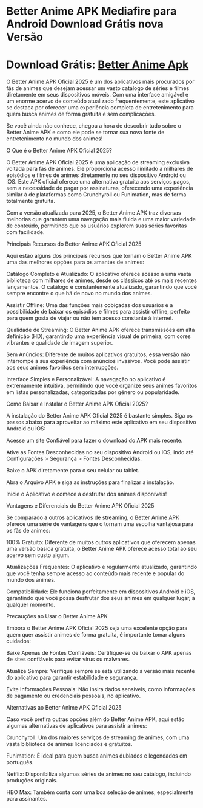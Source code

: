 # Better Anime APK Mediafire para Android Download Grátis nova Versão

# Download Grátis: [Better Anime Apk](https://apksil.com/better-anime-apk/)

O Better Anime APK Oficial 2025 é um dos aplicativos mais procurados por fãs de animes que desejam acessar um vasto catálogo de séries e filmes diretamente em seus dispositivos móveis. Com uma interface amigável e um enorme acervo de conteúdo atualizado frequentemente, este aplicativo se destaca por oferecer uma experiência completa de entretenimento para quem busca animes de forma gratuita e sem complicações.

Se você ainda não conhece, chegou a hora de descobrir tudo sobre o Better Anime APK e como ele pode se tornar sua nova fonte de entretenimento no mundo dos animes!

O Que é o Better Anime APK Oficial 2025?

O Better Anime APK Oficial 2025 é uma aplicação de streaming exclusiva voltada para fãs de animes. Ele proporciona acesso ilimitado a milhares de episódios e filmes de animes diretamente no seu dispositivo Android ou iOS. Este APK oficial oferece uma alternativa gratuita aos serviços pagos, sem a necessidade de pagar por assinaturas, oferecendo uma experiência similar à de plataformas como Crunchyroll ou Funimation, mas de forma totalmente gratuita.

Com a versão atualizada para 2025, o Better Anime APK traz diversas melhorias que garantem uma navegação mais fluida e uma maior variedade de conteúdo, permitindo que os usuários explorem suas séries favoritas com facilidade.

Principais Recursos do Better Anime APK Oficial 2025

Aqui estão alguns dos principais recursos que tornam o Better Anime APK uma das melhores opções para os amantes de animes:

Catálogo Completo e Atualizado: O aplicativo oferece acesso a uma vasta biblioteca com milhares de animes, desde os clássicos até os mais recentes lançamentos. O catálogo é constantemente atualizado, garantindo que você sempre encontre o que há de novo no mundo dos animes.

Assistir Offline: Uma das funções mais cobiçadas dos usuários é a possibilidade de baixar os episódios e filmes para assistir offline, perfeito para quem gosta de viajar ou não tem acesso constante à internet.

Qualidade de Streaming: O Better Anime APK oferece transmissões em alta definição (HD), garantindo uma experiência visual de primeira, com cores vibrantes e qualidade de imagem superior.

Sem Anúncios: Diferente de muitos aplicativos gratuitos, essa versão não interrompe a sua experiência com anúncios invasivos. Você pode assistir aos seus animes favoritos sem interrupções.

Interface Simples e Personalizável: A navegação no aplicativo é extremamente intuitiva, permitindo que você organize seus animes favoritos em listas personalizadas, categorizadas por gênero ou popularidade.

Como Baixar e Instalar o Better Anime APK Oficial 2025?

A instalação do Better Anime APK Oficial 2025 é bastante simples. Siga os passos abaixo para aproveitar ao máximo este aplicativo em seu dispositivo Android ou iOS:

Acesse um site Confiável para fazer o download do APK mais recente.

Ative as Fontes Desconhecidas no seu dispositivo Android ou iOS, indo até Configurações > Segurança > Fontes Desconhecidas.

Baixe o APK diretamente para o seu celular ou tablet.

Abra o Arquivo APK e siga as instruções para finalizar a instalação.

Inicie o Aplicativo e comece a desfrutar dos animes disponíveis!

Vantagens e Diferenciais do Better Anime APK Oficial 2025

Se comparado a outros aplicativos de streaming, o Better Anime APK oferece uma série de vantagens que o tornam uma escolha vantajosa para os fãs de animes:

100% Gratuito: Diferente de muitos outros aplicativos que oferecem apenas uma versão básica gratuita, o Better Anime APK oferece acesso total ao seu acervo sem custo algum.

Atualizações Frequentes: O aplicativo é regularmente atualizado, garantindo que você tenha sempre acesso ao conteúdo mais recente e popular do mundo dos animes.

Compatibilidade: Ele funciona perfeitamente em dispositivos Android e iOS, garantindo que você possa desfrutar dos seus animes em qualquer lugar, a qualquer momento.

Precauções ao Usar o Better Anime APK

Embora o Better Anime APK Oficial 2025 seja uma excelente opção para quem quer assistir animes de forma gratuita, é importante tomar alguns cuidados:

Baixe Apenas de Fontes Confiáveis: Certifique-se de baixar o APK apenas de sites confiáveis para evitar vírus ou malwares.

Atualize Sempre: Verifique sempre se está utilizando a versão mais recente do aplicativo para garantir estabilidade e segurança.

Evite Informações Pessoais: Não insira dados sensíveis, como informações de pagamento ou credenciais pessoais, no aplicativo.

Alternativas ao Better Anime APK Oficial 2025

Caso você prefira outras opções além do Better Anime APK, aqui estão algumas alternativas de aplicativos para assistir animes:

Crunchyroll: Um dos maiores serviços de streaming de animes, com uma vasta biblioteca de animes licenciados e gratuitos.

Funimation: É ideal para quem busca animes dublados e legendados em português.

Netflix: Disponibiliza algumas séries de animes no seu catálogo, incluindo produções originais.

HBO Max: Também conta com uma boa seleção de animes, especialmente para assinantes.
